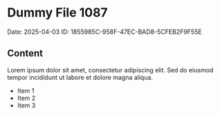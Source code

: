 # Dummy File 1087

Date: 2025-04-03
ID: 1855985C-958F-47EC-BAD8-5CFEB2F9F55E

## Content

Lorem ipsum dolor sit amet, consectetur adipiscing elit.
Sed do eiusmod tempor incididunt ut labore et dolore magna aliqua.

* Item 1
* Item 2
* Item 3

